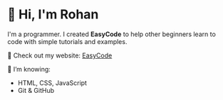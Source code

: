 # 👋 Hi, I'm Rohan

I'm a programmer. I created **EasyCode** to help other beginners learn to code with simple tutorials and examples.

🚀 Check out my website: [EasyCode](https://rohanrathore-crypto.github.io/EasyCode/)

🔧 I’m knowing:
- HTML, CSS, JavaScript
- Git & GitHub
